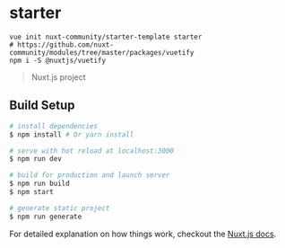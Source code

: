 # starter

```
vue init nuxt-community/starter-template starter
# https://github.com/nuxt-community/modules/tree/master/packages/vuetify
npm i -S @nuxtjs/vuetify
```

> Nuxt.js project

## Build Setup

``` bash
# install dependencies
$ npm install # Or yarn install

# serve with hot reload at localhost:3000
$ npm run dev

# build for production and launch server
$ npm run build
$ npm start

# generate static project
$ npm run generate
```

For detailed explanation on how things work, checkout the [Nuxt.js docs](https://github.com/nuxt/nuxt.js).
